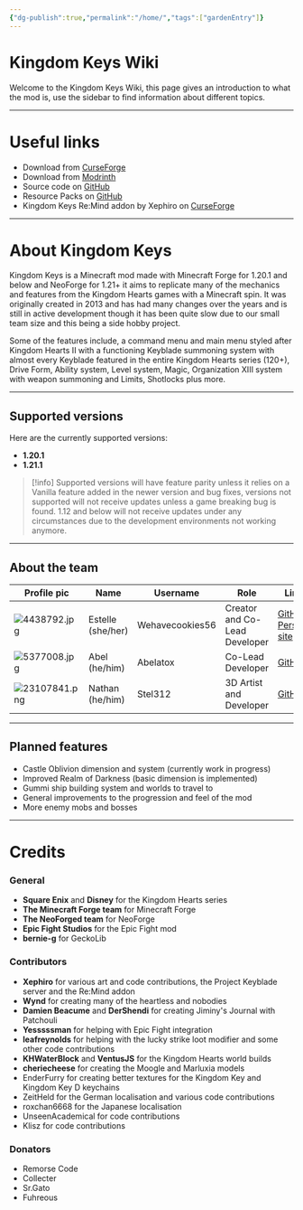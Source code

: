 ```yaml
---
{"dg-publish":true,"permalink":"/home/","tags":["gardenEntry"]}
---
```


# Kingdom Keys Wiki

Welcome to the Kingdom Keys Wiki, this page gives an introduction to what the mod is, use the sidebar to find information about different topics.

---
# Useful links
- Download from [CurseForge](https://www.curseforge.com/minecraft/mc-mods/kingdom-keys-re-coded)
- Download from [Modrinth](https://modrinth.com/mod/kingdom-keys-2)
- Source code on [GitHub](https://github.com/Wehavecookies56/Kingdom-Keys)
- Resource Packs on [GitHub](https://github.com/Wehavecookies56/KKRC-ResourcePacks)
- Kingdom Keys Re:Mind addon by Xephiro on [CurseForge](https://www.curseforge.com/minecraft/mc-mods/kingdom-keys-re-mind) 

---
# About Kingdom Keys

Kingdom Keys is a Minecraft mod made with Minecraft Forge for 1.20.1 and below and NeoForge for 1.21+ it aims to replicate many of the mechanics and features from the Kingdom Hearts games with a Minecraft spin. It was originally created in 2013 and has had many changes over the years and is still in active development though it has been quite slow due to our small team size and this being a side hobby project.

Some of the features include, a command menu and main menu styled after Kingdom Hearts II with a functioning Keyblade summoning system with almost every Keyblade featured in the entire Kingdom Hearts series (120+), Drive Form, Ability system, Level system, Magic, Organization XIII system with weapon summoning and Limits, Shotlocks plus more. 

---
## Supported versions
Here are the currently supported versions:
- **1.20.1**
- **1.21.1**

> [!info] 
> Supported versions will have feature parity unless it relies on a Vanilla feature added in the newer version and bug fixes, versions not supported will not receive updates unless a game breaking bug is found. 1.12 and below will not receive updates under any circumstances due to the development environments not working anymore.

---

## About the team

| Profile pic       | Name              | Username        | Role                          | Links                                                                                                     |
| ----------------- | ----------------- | --------------- | ----------------------------- | --------------------------------------------------------------------------------------------------------- |
| ![4438792.jpg](/img/user/4438792.jpg)  | Estelle (she/her) | Wehavecookies56 | Creator and Co-Lead Developer | [GitHub](https://github.com/Wehavecookies56)<br>[Personal site](https://garden-of-estelle.vercel.app)<br> |
| ![5377008.jpg](/img/user/5377008.jpg)  | Abel (he/him)     | Abelatox        | Co-Lead Developer             | [GitHub](https://github.com/Abelatox)                                                                     |
| ![23107841.png](/img/user/23107841.png) | Nathan (he/him)   | Stel312         | 3D Artist and Developer       | [GitHub](https://github.com/Stel312)                                                                      |

---
## Planned features
* Castle Oblivion dimension and system (currently work in progress)
* Improved Realm of Darkness (basic dimension is implemented)
* Gummi ship building system and worlds to travel to
* General improvements to the progression and feel of the mod
* More enemy mobs and bosses

---
# Credits
### General
* **Square Enix** and **Disney** for the Kingdom Hearts series
* **The Minecraft Forge team** for Minecraft Forge
* **The NeoForged team** for NeoForge
* **Epic Fight Studios** for the Epic Fight mod
* **bernie-g** for GeckoLib
### Contributors
* **Xephiro** for various art and code contributions, the Project Keyblade server and the Re:Mind addon
* **Wynd** for creating many of the heartless and nobodies
* **Damien Beacume** and **DerShendi** for creating Jiminy's Journal with Patchouli
* **Yesssssman** for helping with Epic Fight integration
* **leafreynolds** for helping with the lucky strike loot modifier and some other code contributions
* **KHWaterBlock** and **VentusJS** for the Kingdom Hearts world builds
* **cheriecheese** for creating the Moogle and Marluxia models
* EnderFurry for creating better textures for the Kingdom Key and Kingdom Key D keychains
* ZeitHeld for the German localisation and various code contributions
* roxchan6668 for the Japanese localisation
* UnseenAcademical for code contributions
* Klisz for code contributions
### Donators
* Remorse Code
* Collecter
* Sr.Gato
* Fuhreous
